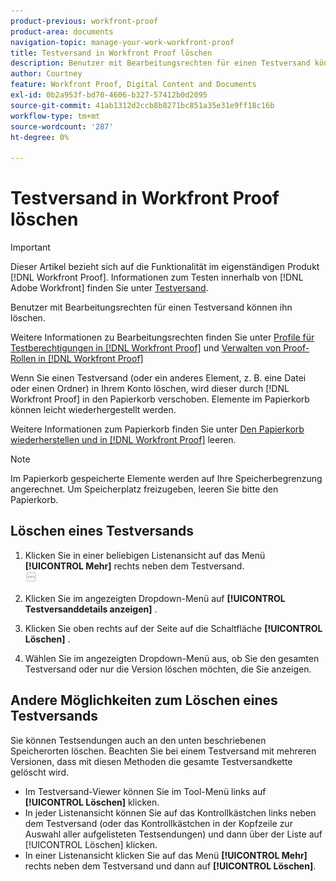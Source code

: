 ```yaml
---
product-previous: workfront-proof
product-area: documents
navigation-topic: manage-your-work-workfront-proof
title: Testversand in Workfront Proof löschen
description: Benutzer mit Bearbeitungsrechten für einen Testversand können ihn löschen.
author: Courtney
feature: Workfront Proof, Digital Content and Documents
exl-id: 0b2a953f-bd70-4606-b327-57412b0d2095
source-git-commit: 41ab1312d2ccb8b8271bc851a35e31e9ff18c16b
workflow-type: tm+mt
source-wordcount: '287'
ht-degree: 0%

---
```


# Testversand in Workfront Proof löschen

>[!IMPORTANT]
>
>Dieser Artikel bezieht sich auf die Funktionalität im eigenständigen Produkt [!DNL Workfront Proof]. Informationen zum Testen innerhalb von [!DNL Adobe Workfront] finden Sie unter [Testversand](../../../review-and-approve-work/proofing/proofing.md).

Benutzer mit Bearbeitungsrechten für einen Testversand können ihn löschen.

Weitere Informationen zu Bearbeitungsrechten finden Sie unter [Profile für Testberechtigungen in  [!DNL Workfront Proof]](../../../workfront-proof/wp-acct-admin/account-settings/proof-perm-profiles-in-wp.md) und [Verwalten von Proof-Rollen in  [!DNL Workfront Proof]](../../../workfront-proof/wp-work-proofsfiles/share-proofs-and-files/manage-proof-roles.md)

Wenn Sie einen Testversand (oder ein anderes Element, z. B. eine Datei oder einen Ordner) in Ihrem Konto löschen, wird dieser durch [!DNL Workfront Proof] in den Papierkorb verschoben. Elemente im Papierkorb können leicht wiederhergestellt werden.

Weitere Informationen zum Papierkorb finden Sie unter [Den Papierkorb wiederherstellen und in  [!DNL Workfront Proof]](../../../workfront-proof/wp-work-proofsfiles/manage-your-work/restore-and-empty-trash.md) leeren.

>[!NOTE]
>
>Im Papierkorb gespeicherte Elemente werden auf Ihre Speicherbegrenzung angerechnet. Um Speicherplatz freizugeben, leeren Sie bitte den Papierkorb.

## Löschen eines Testversands

1. Klicken Sie in einer beliebigen Listenansicht auf das Menü **[!UICONTROL Mehr]** rechts neben dem Testversand.\
   ![](assets/more-button-small.png)

1. Klicken Sie im angezeigten Dropdown-Menü auf **[!UICONTROL Testversanddetails anzeigen]** .
1. Klicken Sie oben rechts auf der Seite auf die Schaltfläche **[!UICONTROL Löschen]** .
1. Wählen Sie im angezeigten Dropdown-Menü aus, ob Sie den gesamten Testversand oder nur die Version löschen möchten, die Sie anzeigen.

## Andere Möglichkeiten zum Löschen eines Testversands

Sie können Testsendungen auch an den unten beschriebenen Speicherorten löschen. Beachten Sie bei einem Testversand mit mehreren Versionen, dass mit diesen Methoden die gesamte Testversandkette gelöscht wird.

* Im Testversand-Viewer können Sie im Tool-Menü links auf **[!UICONTROL Löschen]** klicken.
* In jeder Listenansicht können Sie auf das Kontrollkästchen links neben dem Testversand (oder das Kontrollkästchen in der Kopfzeile zur Auswahl aller aufgelisteten Testsendungen) und dann über der Liste auf [!UICONTROL Löschen] klicken.
* In einer Listenansicht klicken Sie auf das Menü **[!UICONTROL Mehr]** rechts neben dem Testversand und dann auf **[!UICONTROL Löschen]**.
